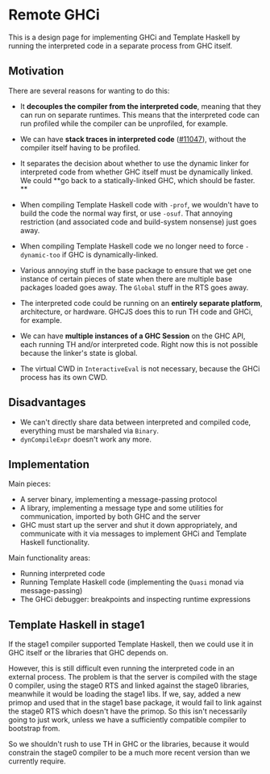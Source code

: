 # Remote GHCi


This is a design page for implementing GHCi and Template Haskell by running the interpreted code in a separate process from GHC itself.  

## Motivation


There are several reasons for wanting to do this:

- It **decouples the compiler from the interpreted code**, meaning that they can run on separate runtimes.  This means that the interpreted code can run profiled while the compiler can be unprofiled, for example.   

- We can have **stack traces in interpreted code** ([\#11047](https://gitlab.haskell.org//ghc/ghc/issues/11047)), without the compiler itself having to be profiled.

- It separates the decision about whether to use the dynamic linker for interpreted code from whether GHC itself must be dynamically linked.  We could **go back to a statically-linked GHC, which should be faster.
  **

- When compiling Template Haskell code with `-prof`, we wouldn't have to build the code the normal way first, or use `-osuf`.  That annoying restriction (and associated code and build-system nonsense) just goes away.

- When compiling Template Haskell code we no longer need to force `-dynamic-too` if GHC is dynamically-linked.

- Various annoying stuff in the base package to ensure that we get one instance of certain pieces of state when there are multiple base packages loaded goes away.  The `Global` stuff in the RTS goes away.

- The interpreted code could be running on an **entirely separate platform**, architecture, or hardware.  GHCJS does this to run TH code and GHCi, for example.

- We can have **multiple instances of a GHC Session** on the GHC API, each running TH and/or interpreted code.  Right now this is not possible because the linker's state is global.

- The virtual CWD in `InteractiveEval` is not necessary, because the GHCi process has its own CWD.

## Disadvantages

- We can't directly share data between interpreted and compiled code, everything must be marshaled via `Binary`.
- `dynCompileExpr` doesn't work any more.

## Implementation


Main pieces:

- A server binary, implementing a message-passing protocol
- A library, implementing a message type and some utilities for communication, imported by both GHC and the server
- GHC must start up the server and shut it down appropriately, and communicate with it via messages to implement GHCi and Template Haskell functionality.


Main functionality areas:

- Running interpreted code
- Running Template Haskell code (implementing the `Quasi` monad via message-passing)
- The GHCi debugger: breakpoints and inspecting runtime expressions

## Template Haskell in stage1


If the stage1 compiler supported Template Haskell, then we could use it in GHC itself or the libraries that GHC depends on.  


However, this is still difficult even running the interpreted code in an external process.  The problem is that the server is compiled with the stage 0 compiler, using the stage0 RTS and linked against the stage0 libraries, meanwhile it would be loading the stage1 libs.  If we, say, added a new primop and used that in the stage1 base package, it would fail to link against the stage0 RTS which doesn't have the primop.  So this isn't necessarily going to just work, unless we have a sufficiently compatible compiler to bootstrap from.


So we shouldn't rush to use TH in GHC or the libraries, because it would constrain the stage0 compiler to be a much more recent version than we currently require.
